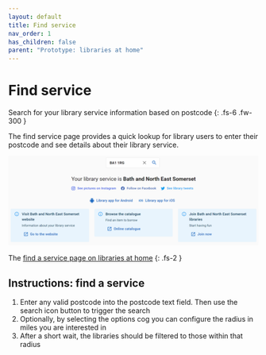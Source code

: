 ```yaml
---
layout: default
title: Find service
nav_order: 1
has_children: false
parent: "Prototype: libraries at home"
---
```


# Find service

Search for your library service information based on postcode
{: .fs-6 .fw-300 }

The find service page provides a quick lookup for library users to enter their postcode and see details about their library service. 

![A screenshot of the Find page on the libraries at home site showing an example of searching for a bath and north east somerset postcode and finding details about the library service](https://raw.githubusercontent.com/LibrariesHacked/librarylab/master/assets/images/prototype-librariesathome-find.PNG)

The [find a service page on libraries at home](https://www.librariesathome.co.uk/)
{: .fs-2 }

## Instructions: find a service

1. Enter any valid postcode into the postcode text field. Then use the search icon button to trigger the search
2. Optionally, by selecting the options cog you can configure the radius in miles you are interested in
2. After a short wait, the libraries should be filtered to those within that radius
